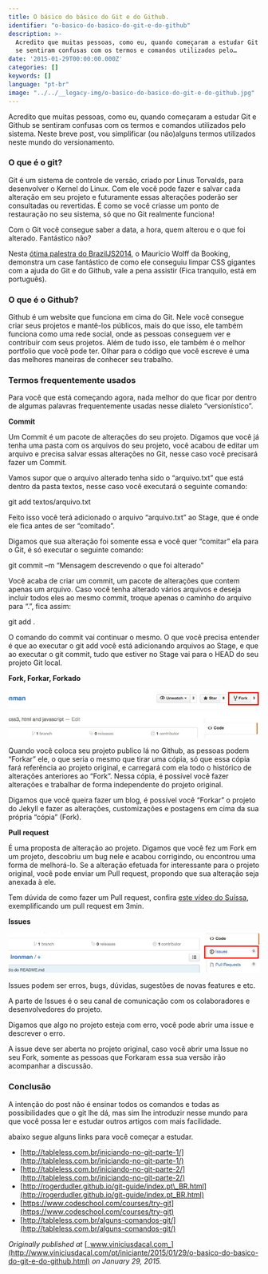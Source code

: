 ```yaml
---
title: O básico do básico do Git e do Github.
identifier: "o-basico-do-basico-do-git-e-do-github"
description: >-
  Acredito que muitas pessoas, como eu, quando começaram a estudar Git e Github
  se sentiram confusas com os termos e comandos utilizados pelo…
date: '2015-01-29T00:00:00.000Z'
categories: []
keywords: []
language: "pt-br"
image: "../../__legacy-img/o-basico-do-basico-do-git-e-do-github.jpg"
---
```


Acredito que muitas pessoas, como eu, quando começaram a estudar Git e Github se sentiram confusas com os termos e comandos utilizados pelo sistema. Neste breve post, vou simplificar (ou não)alguns termos utilizados neste mundo do versionamento.

### O que é o git?

Git é um sistema de controle de versão, criado por Linus Torvalds, para desenvolver o Kernel do Linux. Com ele você pode fazer e salvar cada alteração em seu projeto e futuramente essas alterações poderão ser consultadas ou revertidas. É como se você criasse um ponto de restauração no seu sistema, só que no Git realmente funciona!

Com o Git você consegue saber a data, a hora, quem alterou e o que foi alterado. Fantástico não?

Nesta [ótima palestra do BrazilJS2014](https://www.youtube.com/watch?v=R7NYx8wRrWg), o Mauricio Wolff da Booking, demonstra um case fantástico de como ele conseguiu limpar CSS gigantes com a ajuda do Git e do Github, vale a pena assistir (Fica tranquilo, está em português).

### O que é o Github?

Github é um website que funciona em cima do Git. Nele você consegue criar seus projetos e mantê-los públicos, mais do que isso, ele também funciona como uma rede social, onde as pessoas conseguem ver e contribuir com seus projetos. Além de tudo isso, ele também é o melhor portfolio que você pode ter. Olhar para o código que você escreve é uma das melhores maneiras de conhecer seu trabalho.

### Termos frequentemente usados

Para você que está começando agora, nada melhor do que ficar por dentro de algumas palavras frequentemente usadas nesse dialeto “versionístico”.

**Commit**

Um Commit é um pacote de alterações do seu projeto. Digamos que você já tenha uma pasta com os arquivos do seu projeto, você acabou de editar um arquivo e precisa salvar essas alterações no Git, nesse caso você precisará fazer um Commit.

Vamos supor que o arquivo alterado tenha sido o “arquivo.txt” que está dentro da pasta textos, nesse caso você executará o seguinte comando:

git add textos/arquivo.txt

Feito isso você terá adicionado o arquivo “arquivo.txt” ao Stage, que é onde ele fica antes de ser “comitado”.

Digamos que sua alteração foi somente essa e você quer “comitar” ela para o Git, é só executar o seguinte comando:

git commit –m “Mensagem descrevendo o que foi alterado”

Você acaba de criar um commit, um pacote de alterações que contem apenas um arquivo. Caso você tenha alterado vários arquivos e deseja incluir todos eles ao mesmo commit, troque apenas o caminho do arquivo para “.”, fica assim:

git add .

O comando do commit vai continuar o mesmo. O que você precisa entender é que ao executar o git add você está adicionando arquivos ao Stage, e que ao executar o git commit, tudo que estiver no Stage vai para o HEAD do seu projeto Git local.

**Fork, Forkar, Forkado**

![](../../__legacy-img/0__VsjB4Wz6KbdSgc8o.jpg)

Quando você coloca seu projeto publico lá no Github, as pessoas podem “Forkar” ele, o que seria o mesmo que tirar uma cópia, só que essa cópia fará referência ao projeto original, e carregará com ela todo o histórico de alterações anteriores ao “Fork”. Nessa cópia, é possível você fazer alterações e trabalhar de forma independente do projeto original.

Digamos que você queira fazer um blog, é possível você “Forkar” o projeto do Jekyll e fazer as alterações, customizações e postagens em cima da sua própria “cópia” (Fork).

**Pull request**

É uma proposta de alteração ao projeto. Digamos que você fez um Fork em um projeto, descobriu um bug nele e acabou corrigindo, ou encontrou uma forma de melhorá-lo. Se a alteração efetuada for interessante para o projeto original, você pode enviar um Pull request, propondo que sua alteração seja anexada à ele.

Tem dúvida de como fazer um Pull request, confira [este vídeo do Suíssa](https://www.youtube.com/watch?v=E8MPe6tCMo8), exemplificando um pull request em 3min.

**Issues**

![](../../__legacy-img/0__tPVTUpc2K7W8kjko.jpg)

Issues podem ser erros, bugs, dúvidas, sugestões de novas features e etc.

A parte de Issues é o seu canal de comunicação com os colaboradores e desenvolvedores do projeto.

Digamos que algo no projeto esteja com erro, você pode abrir uma issue e descrever o erro.

A issue deve ser aberta no projeto original, caso você abrir uma Issue no seu Fork, somente as pessoas que Forkaram essa sua versão irão acompanhar a discussão.

### Conclusão

A intenção do post não é ensinar todos os comandos e todas as possibilidades que o git lhe dá, mas sim lhe introduzir nesse mundo para que você possa ler e estudar outros artigos com mais facilidade.

abaixo segue alguns links para você começar a estudar.

*   [http://tableless.com.br/iniciando-no-git-parte-1/](http://tableless.com.br/iniciando-no-git-parte-1/)
*   [http://tableless.com.br/iniciando-no-git-parte-2/](http://tableless.com.br/iniciando-no-git-parte-2/)
*   [http://rogerdudler.github.io/git-guide/index.pt\_BR.html](http://rogerdudler.github.io/git-guide/index.pt_BR.html)
*   [https://www.codeschool.com/courses/try-git](https://www.codeschool.com/courses/try-git)
*   [http://tableless.com.br/alguns-comandos-git/](http://tableless.com.br/alguns-comandos-git/)

_Originally published at_ [_www.viniciusdacal.com_](http://www.viniciusdacal.com/pt/iniciante/2015/01/29/o-basico-do-basico-do-git-e-do-github.html) _on January 29, 2015._

